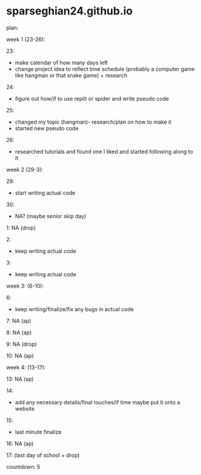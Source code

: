 # sparseghian24.github.io

plan:

week 1 (23-26):
    
23: 
- make calendar of how many days left  
- change project idea to reflect time schedule (probably a computer game like hangman or that snake game) + research

24:
- figure out how/if to use replit or spider and write pseudo code
  
25: 
- changed my topic (hangman)- research/plan on how to make it
- started new pseudo code
  
26:
- researched tutorials and found one I liked and started following along to it 
  
week 2 (29-3):

29:
- start writing actual code
  
30: 
- NA? (maybe senior skip day)
  
1: NA (drop)

2: 
- keep writing actual code
  
3:
- keep writing actual code 
  
week 3: (6-10):

6:
- keep writing/finalize/fix any bugs in actual code

7: NA (ap)

8: NA (ap)

9: NA (drop) 

10: NA (ap)


week 4: (13-17):

13: NA (ap)

14: 
- add any necessary details/final touches/if time maybe put it onto a website

15:
- last minute finalize
  
16: NA (ap)

17: (last day of school + drop) 

countdown: 5
